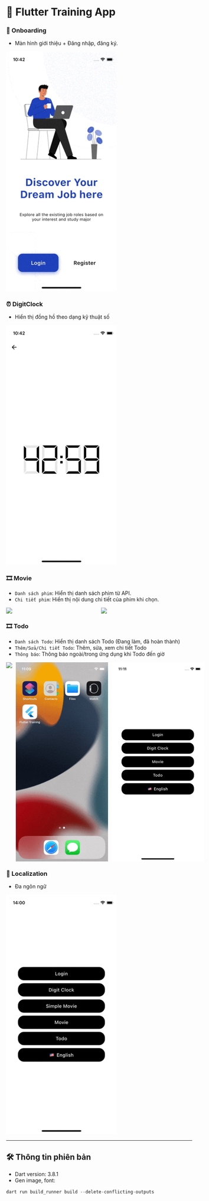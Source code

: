 # 📱 Flutter Training App

### 📘 Onboarding
- Màn hình giới thiệu + Đăng nhập, đăng ký.
<img src="assets/gifs/fl_onboarding.gif" width="300">

### ⏰ DigitClock
- Hiển thị đồng hồ theo dạng kỹ thuật số
<img src="assets/gifs/fl_digit_clock.gif" width="300">

### 🎞️ Movie
- `Danh sách phim`: Hiển thị danh sách phim từ API.
- `Chi tiết phim`: Hiển thị nội dung chi tiết của phim khi chọn.
<div style="display: flex; gap: 10px;">
  <img src="assets/gifs/fl_movie_1.gif" width="300">
  <img src="assets/gifs/fl_movie_2.gif" width="300">
</div>

### 🎞️ Todo
- `Danh sách Todo`: Hiển thị danh sách Todo (Đang làm, đã hoàn thành)
- `Thêm/Sửa/Chi tiết Todo`: Thêm, sửa, xem chi tiết Todo
- `Thông báo`: Thông báo ngoài/trong ứng dụng khi Todo đến giờ
<div style="display: flex; gap: 10px;">
  <img src="assets/gifs/fl_todo.gif" width="250">
  <img src="assets/gifs/fl_local_notification.gif" width="250">
  <img src="assets/gifs/fl_inapp_notification.gif" width="250">
</div>

### 📘 Localization
- Đa ngôn ngữ
<img src="assets/gifs/fl_localization.gif" width="300">

---

## 🛠 Thông tin phiên bản

- Dart version: 3.8.1 
- Gen image, font:
```dart
dart run build_runner build --delete-conflicting-outputs
```
